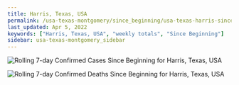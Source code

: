 ```yaml
---
title: Harris, Texas, USA
permalink: /usa-texas-montgomery/since_beginning/usa-texas-harris-since_beginning.html
last_updated: Apr 5, 2022
keywords: ["Harris, Texas, USA", "weekly totals", "Since Beginning"]
sidebar: usa-texas-montgomery_sidebar
---
```


![Rolling 7-day Confirmed Cases Since Beginning for Harris, Texas, USA](/covid_tracker/images/graphs/usa-texas-harris-rolling_7_days_confirmed-since_beginning_graph.png)

![Rolling 7-day Confirmed Deaths Since Beginning for Harris, Texas, USA](/covid_tracker/images/graphs/usa-texas-harris-rolling_7_days_deaths-since_beginning_graph.png)
